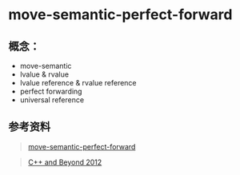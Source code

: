 move-semantic-perfect-forward
====================

概念：
--------------------

* move-semantic
* lvalue & rvalue
* lvalue reference & rvalue reference 
* perfect forwarding
* universal reference

参考资料
--------------------

> [move-semantic-perfect-forward](https://codinfox.github.io/dev/2014/06/03/move-semantic-perfect-forward/)

> [C++ and Beyond 2012](https://channel9.msdn.com/Tags/cppbeyond+2012)
